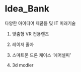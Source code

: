 # Idea_Bank

다양한 아이디어 제품들 및 IT 미래기술


1. 맞춤형 VR 전용렌즈

2. 레이저 줄자

3. 스마트폰 드론 케이스 ‘에어셀피’

4. 3d modler

